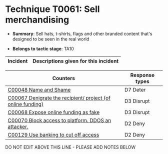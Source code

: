 # Technique T0061: Sell merchandising

* **Summary**: Sell hats, t-shirts, flags and other branded content that's designed to be seen in the real world

* **Belongs to tactic stage**: TA10


| Incident | Descriptions given for this incident |
| -------- | -------------------- |



| Counters | Response types |
| -------- | -------------- |
| [C00048 Name and Shame](../counters/C00048.md) | D7 Deter |
| [C00067 Denigrate the recipient/ project (of online funding)](../counters/C00067.md) | D3 Disrupt |
| [C00068 Expose online funding as fake](../counters/C00068.md) | D3 Disrupt |
| [C00070 Block access to platform. DDOS an attacker.](../counters/C00070.md) | D2 Deny |
| [C00129 Use banking to cut off access ](../counters/C00129.md) | D2 Deny |


DO NOT EDIT ABOVE THIS LINE - PLEASE ADD NOTES BELOW